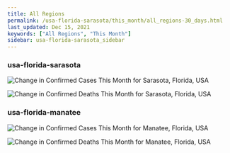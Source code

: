 ```yaml
---
title: All Regions
permalink: /usa-florida-sarasota/this_month/all_regions-30_days.html
last_updated: Dec 15, 2021
keywords: ["All Regions", "This Month"]
sidebar: usa-florida-sarasota_sidebar
---
```


<h3>usa-florida-sarasota</h3>

![Change in Confirmed Cases This Month for Sarasota, Florida, USA](/covid_tracker/images/graphs/usa-florida-sarasota-delta_confirmed-30_days_graph.png)

![Change in Confirmed Deaths This Month for Sarasota, Florida, USA](/covid_tracker/images/graphs/usa-florida-sarasota-delta_deaths-30_days_graph.png)

<h3>usa-florida-manatee</h3>

![Change in Confirmed Cases This Month for Manatee, Florida, USA](/covid_tracker/images/graphs/usa-florida-manatee-delta_confirmed-30_days_graph.png)

![Change in Confirmed Deaths This Month for Manatee, Florida, USA](/covid_tracker/images/graphs/usa-florida-manatee-delta_deaths-30_days_graph.png)
